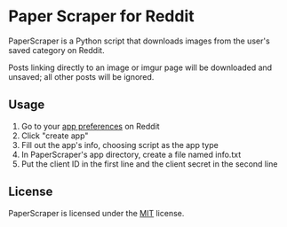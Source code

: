 # Paper Scraper for Reddit
PaperScraper is a Python script that downloads images from the user's saved category on Reddit.

Posts linking directly to an image or imgur page will be downloaded and unsaved; all other posts will be ignored.

## Usage

1. Go to your [app preferences](https://www.reddit.com/prefs/apps/) on Reddit
2. Click "create app"
3. Fill out the app's info, choosing script as the app type
4. In PaperScraper's app directory, create a file named info.txt 
5. Put the client ID in the first line and the client secret in the second line

## License

PaperScraper is licensed under the [MIT](https://github.com/samlowe106/PaperScraper/blob/master/LICENSE) license.